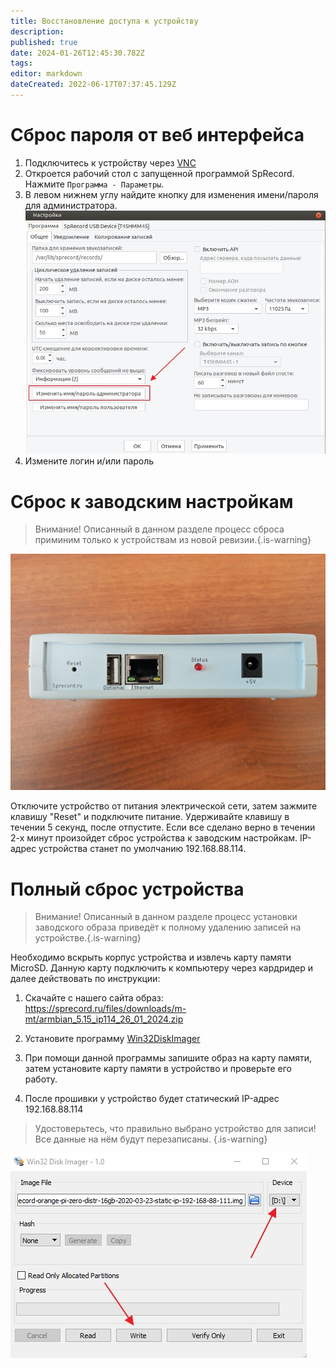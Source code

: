 ```yaml
---
title: Восстановление доступа к устройству
description: 
published: true
date: 2024-01-26T12:45:30.782Z
tags: 
editor: markdown
dateCreated: 2022-06-17T07:37:45.129Z
---
```


# Сброс пароля от веб интерфейса
1. Подключитесь к устройству через [VNC](/ru/m-mt/additional_settings/vnc)
2. Откроется рабочий стол с запущенной программой SpRecord. Нажмите `Программа - Параметры`.
3. В левом нижнем углу найдите кнопку для изменения имени/пароля для администратора.
![change_password.jpg](/m-mt/change_password.jpg)
4. Измените логин и/или пароль

# Сброс к заводским настройкам
> Внимание! Описанный в данном разделе процесс сброса приминим только к устройствам из новой ревизии.{.is-warning}

![mt_reset.jpg](/m-mt/mt_reset.jpg)

Отключите устройство от питания электрической сети, затем зажмите клавишу "Reset" и подключите питание. Удерживайте клавишу в течении 5 секунд, после отпустите. Если все сделано верно в течении 2-х минут произойдет сброс устройства к заводским настройкам. 
IP-адрес устройства станет по умолчанию 192.168.88.114.  

# Полный сброс устройства

> Внимание! Описанный в данном разделе процесс установки заводского образа приведёт к полному удалению записей на устройстве.{.is-warning}

Необходимо вскрыть корпус устройства и извлечь карту памяти MicroSD. Данную карту подключить к компьютеру через кардридер и далее действовать по инструкции:

1. Скачайте с нашего сайта образ:
https://sprecord.ru/files/downloads/m-mt/armbian_5.15_ip114_26_01_2024.zip 

2. Установите программу [Win32DiskImager](https://sourceforge.net/projects/win32diskimager/)

3. При помощи данной программы запишите образ на карту памяти, затем установите карту памяти в устройство и проверьте его работу.
4. После прошивки у устройство будет статический IP-адрес 192.168.88.114
> Удостоверьтесь, что правильно выбрано устройство для записи! Все данные на нём будут перезаписаны.
{.is-warning}

![imager.jpg](/m-mt/imager.jpg)
